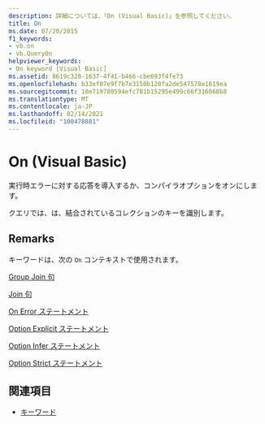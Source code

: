 ```yaml
---
description: 詳細については、「On (Visual Basic)」を参照してください。
title: On
ms.date: 07/20/2015
f1_keywords:
- vb.on
- vb.QueryOn
helpviewer_keywords:
- On keyword [Visual Basic]
ms.assetid: 8619c328-1637-4f41-b466-cbe693f4fe73
ms.openlocfilehash: b33ef07e9f7b7e3150b120fa2de547578e1619ea
ms.sourcegitcommit: 10e719780594efc781b15295e499c66f316068b8
ms.translationtype: MT
ms.contentlocale: ja-JP
ms.lasthandoff: 02/14/2021
ms.locfileid: "100478881"
---
```

# <a name="on-visual-basic"></a>On (Visual Basic)

実行時エラーに対する応答を導入するか、コンパイラオプションをオンにします。  
  
 クエリでは、は、結合されているコレクションのキーを識別します。  
  
## <a name="remarks"></a>Remarks  

 キーワードは、次の `On` コンテキストで使用されます。  
  
 [Group Join 句](../language-reference/queries/group-join-clause.md)  
  
 [Join 句](../language-reference/queries/join-clause.md)  
  
 [On Error ステートメント](../language-reference/statements/on-error-statement.md)  
  
 [Option Explicit ステートメント](../language-reference/statements/option-explicit-statement.md)  
  
 [Option Infer ステートメント](../language-reference/statements/option-infer-statement.md)  
  
 [Option Strict ステートメント](../language-reference/statements/option-strict-statement.md)  
  
## <a name="see-also"></a>関連項目

- [キーワード](../language-reference/keywords/index.md)
